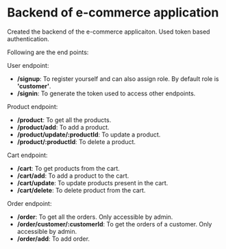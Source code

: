 # Backend of e-commerce application

Created the backend of the e-commerce applicaiton.
Used token based authentication.

Following are the end points:

User endpoint:

- **/signup**: To register yourself and can also assign role. By default role is **'customer'**.
- **/signin**: To generate the token used to access other endpoints.

Product endpoint:

- **/product**: To get all the products.
- **/product/add**: To add a product.
- **/product/update/:productId**: To update a product.
- **/product/:productId**: To delete a product.

Cart endpoint:

- **/cart**: To get products from the cart.
- **/cart/add**: To add a product to the cart.
- **/cart/update**: To update products present in the cart.
- **/cart/delete**: To delete product from the cart.

Order endpoint:

- **/order**: To get all the orders. Only accessible by admin.
- **/order/customer/:customerId**: To get the orders of a customer. Only accessible by admin.
- **/order/add**: To add order.
